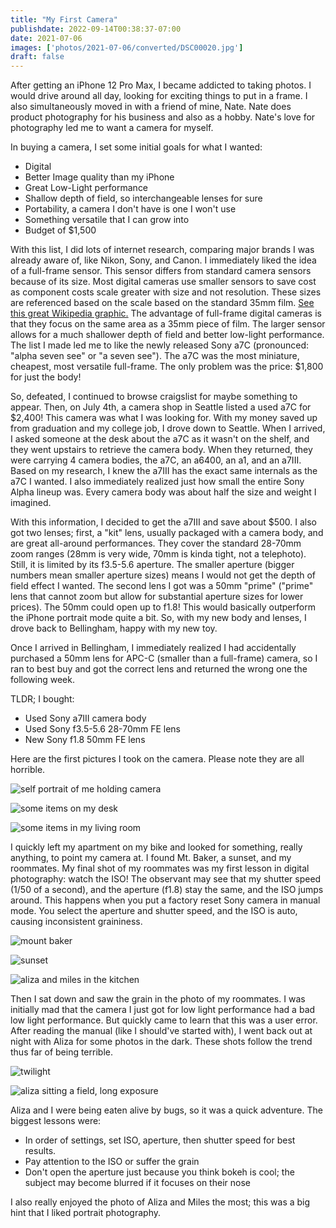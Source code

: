 ```yaml
---
title: "My First Camera"
publishdate: 2022-09-14T00:38:37-07:00
date: 2021-07-06
images: ['photos/2021-07-06/converted/DSC00020.jpg']
draft: false
---
```


After getting an iPhone 12 Pro Max, I became addicted to taking photos.  I would drive around all day, looking for exciting things to put in a frame.  I also simultaneously moved in with a friend of mine, Nate.  Nate does product photography for his business and also as a hobby.  Nate's love for photography led me to want a camera for myself.

In buying a camera, I set some initial goals for what I wanted:

 - Digital
 - Better Image quality than my iPhone
 - Great Low-Light performance
 - Shallow depth of field, so interchangeable lenses for sure
 - Portability, a camera I don't have is one I won't use
 - Something versatile that I can grow into
 - Budget of $1,500

With this list, I did lots of internet research, comparing major brands I was already aware of, like Nikon, Sony, and Canon.  I immediately liked the idea of a full-frame sensor.  This sensor differs from standard camera sensors because of its size.  Most digital cameras use smaller sensors to save cost as component costs scale greater with size and not resolution.  These sizes are referenced based on the scale based on the standard 35mm film.  [See this great Wikipedia graphic.](https://en.wikipedia.org/wiki/Micro_Four_Thirds_system#/media/File:Sensor_sizes_overlaid_inside_-_updated.svg)  The advantage of full-frame digital cameras is that they focus on the same area as a 35mm piece of film.  The larger sensor allows for a much shallower depth of field and better low-light performance.  The list I made led me to like the newly released Sony a7C (pronounced: "alpha seven see" or "a seven see").  The a7C was the most miniature, cheapest, most versatile full-frame.  The only problem was the price: $1,800 for just the body!

So, defeated, I continued to browse craigslist for maybe something to appear.  Then, on July 4th, a camera shop in Seattle listed a used a7C for $2,400!  This camera was what I was looking for.  With my money saved up from graduation and my college job, I drove down to Seattle.  When I arrived, I asked someone at the desk about the a7C as it wasn't on the shelf, and they went upstairs to retrieve the camera body.  When they returned, they were carrying 4 camera bodies, the a7C, an a6400, an a1, and an a7III.  Based on my research, I knew the a7III has the exact same internals as the a7C I wanted.  I also immediately realized just how small the entire Sony Alpha lineup was.  Every camera body was about half the size and weight I imagined.

With this information, I decided to get the a7III and save about $500.  I also got two lenses; first, a "kit" lens, usually packaged with a camera body, and are great all-around performances.  They cover the standard 28-70mm zoom ranges (28mm is very wide, 70mm is kinda tight, not a telephoto).  Still, it is limited by its f3.5-5.6 aperture.  The smaller aperture (bigger numbers mean smaller aperture sizes) means I would not get the depth of field effect I wanted.  The second lens I got was a 50mm "prime" ("prime" lens that cannot zoom but allow for substantial aperture sizes for lower prices).  The 50mm could open up to f1.8!  This would basically outperform the iPhone portrait mode quite a bit.  So, with my new body and lenses, I drove back to Bellingham, happy with my new toy.

Once I arrived in Bellingham, I immediately realized I had accidentally purchased a 50mm lens for APC-C (smaller than a full-frame) camera, so I ran to best buy and got the correct lens and returned the wrong one the following week.

TLDR; I bought:

 - Used Sony a7III camera body
 - Used Sony f3.5-5.6 28-70mm FE lens
 - New Sony f1.8 50mm FE lens

Here are the first pictures I took on the camera.  Please note they are all horrible.

![self portrait of me holding camera](../photos/2021-07-06/converted/DSC00020.jpg)

![some items on my desk](../photos/2021-07-06/converted/DSC00021.jpg)

![some items in my living room](../photos/2021-07-06/converted/DSC00024.jpg)

I quickly left my apartment on my bike and looked for something, really anything, to point my camera at.  I found Mt. Baker, a sunset, and my roommates.  My final shot of my roommates was my first lesson in digital photography: watch the ISO!  The observant may see that my shutter speed (1/50 of a second), and the aperture (f1.8) stay the same, and the ISO jumps around.  This happens when you put a factory reset Sony camera in manual mode.  You select the aperture and shutter speed, and the ISO is auto, causing inconsistent graininess.

![mount baker](../photos/2021-07-06/converted/DSC00025.jpg)

![sunset](../photos/2021-07-06/converted/DSC00029.jpg)

![aliza and miles in the kitchen](../photos/2021-07-06/converted/DSC00030.jpg)

Then I sat down and saw the grain in the photo of my roommates.  I was initially mad that the camera I just got for low light performance had a bad low light performance.  But quickly came to learn that this was a user error.  After reading the manual (like I should've started with), I went back out at night with Aliza for some photos in the dark.  These shots follow the trend thus far of being terrible.

![twilight](../photos/2021-07-06/converted/DSC00031.jpg)

![aliza sitting a field, long exposure](../photos/2021-07-06/converted/DSC00035.jpg)

Aliza and I were being eaten alive by bugs, so it was a quick adventure.  The biggest lessons were:

 - In order of settings, set ISO, aperture, then shutter speed for best results.
 - Pay attention to the ISO or suffer the grain
 - Don't open the aperture just because you think bokeh is cool; the subject may become blurred if it focuses on their nose

I also really enjoyed the photo of Aliza and Miles the most; this was a big hint that I liked portrait photography.